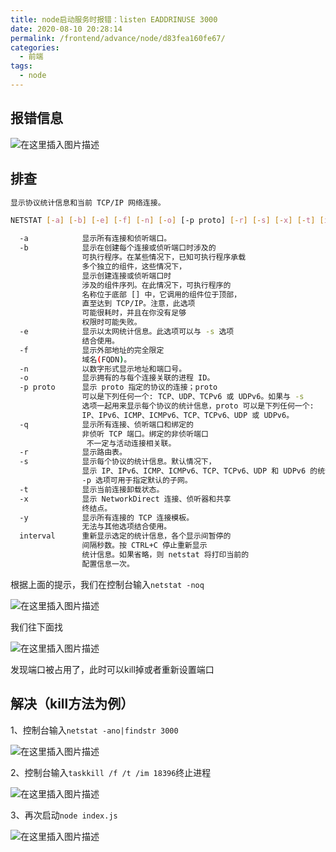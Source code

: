 ```yaml
---
title: node启动服务时报错：listen EADDRINUSE 3000
date: 2020-08-10 20:28:14
permalink: /frontend/advance/node/d83fea160fe67/
categories:
  - 前端
tags:
  - node
---
```


## 报错信息

![在这里插入图片描述](https://imgconvert.csdnimg.cn/aHR0cHM6Ly9ub3RlLnlvdWRhby5jb20veXdzL3B1YmxpYy9yZXNvdXJjZS8xN2Y1YjUyODFiMGUzMGEwZjlkNTc5NmU3Mjg0OTIyYS9CM0NBNjYwNzdFNUQ0NEIzQkE1NDcyMTc2OEVCMzEzNA?x-oss-process=image/format,png)


## 排查

```bash
显示协议统计信息和当前 TCP/IP 网络连接。

NETSTAT [-a] [-b] [-e] [-f] [-n] [-o] [-p proto] [-r] [-s] [-x] [-t] [interval]

  -a            显示所有连接和侦听端口。
  -b            显示在创建每个连接或侦听端口时涉及的
                可执行程序。在某些情况下，已知可执行程序承载
                多个独立的组件，这些情况下，
                显示创建连接或侦听端口时
                涉及的组件序列。在此情况下，可执行程序的
                名称位于底部 [] 中，它调用的组件位于顶部，
                直至达到 TCP/IP。注意，此选项
                可能很耗时，并且在你没有足够
                权限时可能失败。
  -e            显示以太网统计信息。此选项可以与 -s 选项
                结合使用。
  -f            显示外部地址的完全限定
                域名(FQDN)。
  -n            以数字形式显示地址和端口号。
  -o            显示拥有的与每个连接关联的进程 ID。
  -p proto      显示 proto 指定的协议的连接；proto
                可以是下列任何一个: TCP、UDP、TCPv6 或 UDPv6。如果与 -s
                选项一起用来显示每个协议的统计信息，proto 可以是下列任何一个:
                IP、IPv6、ICMP、ICMPv6、TCP、TCPv6、UDP 或 UDPv6。
  -q            显示所有连接、侦听端口和绑定的
                非侦听 TCP 端口。绑定的非侦听端口
                 不一定与活动连接相关联。
  -r            显示路由表。
  -s            显示每个协议的统计信息。默认情况下，
                显示 IP、IPv6、ICMP、ICMPv6、TCP、TCPv6、UDP 和 UDPv6 的统计信息;
                -p 选项可用于指定默认的子网。
  -t            显示当前连接卸载状态。
  -x            显示 NetworkDirect 连接、侦听器和共享
                终结点。
  -y            显示所有连接的 TCP 连接模板。
                无法与其他选项结合使用。
  interval      重新显示选定的统计信息，各个显示间暂停的
                间隔秒数。按 CTRL+C 停止重新显示
                统计信息。如果省略，则 netstat 将打印当前的
                配置信息一次。
```

根据上面的提示，我们在控制台输入`netstat -noq`

![在这里插入图片描述](https://imgconvert.csdnimg.cn/aHR0cHM6Ly9ub3RlLnlvdWRhby5jb20veXdzL3B1YmxpYy9yZXNvdXJjZS8xN2Y1YjUyODFiMGUzMGEwZjlkNTc5NmU3Mjg0OTIyYS84MUVGM0JFNTlENTI0RkJFODEzMEY2OTdFMjNDRjZDNA?x-oss-process=image/format,png)


我们往下面找

![在这里插入图片描述](https://imgconvert.csdnimg.cn/aHR0cHM6Ly9ub3RlLnlvdWRhby5jb20veXdzL3B1YmxpYy9yZXNvdXJjZS8xN2Y1YjUyODFiMGUzMGEwZjlkNTc5NmU3Mjg0OTIyYS8xNTk2NzI1QTA0NjE0OTYyODk2MTcxMkQ3NjY1MTgxOQ?x-oss-process=image/format,png)


发现端口被占用了，此时可以kill掉或者重新设置端口

## 解决（kill方法为例）

1、控制台输入`netstat -ano|findstr 3000`

![在这里插入图片描述](https://imgconvert.csdnimg.cn/aHR0cHM6Ly9ub3RlLnlvdWRhby5jb20veXdzL3B1YmxpYy9yZXNvdXJjZS8xN2Y1YjUyODFiMGUzMGEwZjlkNTc5NmU3Mjg0OTIyYS9FMTY1NEQxRjM2RkU0NzNFODA4QjI5QUFFNERCQjIyNA?x-oss-process=image/format,png)


2、控制台输入`taskkill /f /t /im 18396`终止进程

![在这里插入图片描述](https://imgconvert.csdnimg.cn/aHR0cHM6Ly9ub3RlLnlvdWRhby5jb20veXdzL3B1YmxpYy9yZXNvdXJjZS8xN2Y1YjUyODFiMGUzMGEwZjlkNTc5NmU3Mjg0OTIyYS9EOEMyQjg2MTFENDE0M0I3QTNFN0I3NjczM0VDM0UwNQ?x-oss-process=image/format,png)


3、再次启动`node index.js`

![在这里插入图片描述](https://imgconvert.csdnimg.cn/aHR0cHM6Ly9ub3RlLnlvdWRhby5jb20veXdzL3B1YmxpYy9yZXNvdXJjZS8xN2Y1YjUyODFiMGUzMGEwZjlkNTc5NmU3Mjg0OTIyYS82RDcwMzZEMzg1Njc0OThCOTEwMEJFMTZEMzM1ODM0QQ?x-oss-process=image/format,png)
